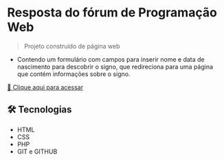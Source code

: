 # Resposta do fórum de Programação Web

> Projeto construído de página web

- Contendo um formulário com campos para inserir nome e data de nascimento para descobrir o signo, que redireciona para uma página que contém informações sobre o signo.

[🔗 Clique aqui para acessar](lineeiko.000webhostapp.com)

## 🛠 Tecnologias

- HTML
- CSS
- PHP
- GIT e GITHUB
